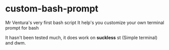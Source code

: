 # custom-bash-prompt

Mr Ventura's very first bash script
It help's you customize your own terminal prompt for bash

It hasn't been tested much, it does work on **suckless** st (Simple terminal) and dwm. 

